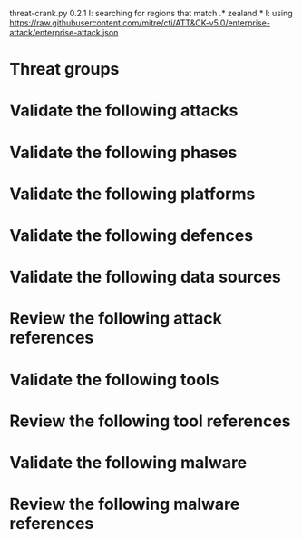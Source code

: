 threat-crank.py 0.2.1
I: searching for regions that match .* zealand.*
I: using https://raw.githubusercontent.com/mitre/cti/ATT&CK-v5.0/enterprise-attack/enterprise-attack.json
# Threat groups


# Validate the following attacks


# Validate the following phases


# Validate the following platforms


# Validate the following defences


# Validate the following data sources


# Review the following attack references


# Validate the following tools


# Review the following tool references


# Validate the following malware


# Review the following malware references


